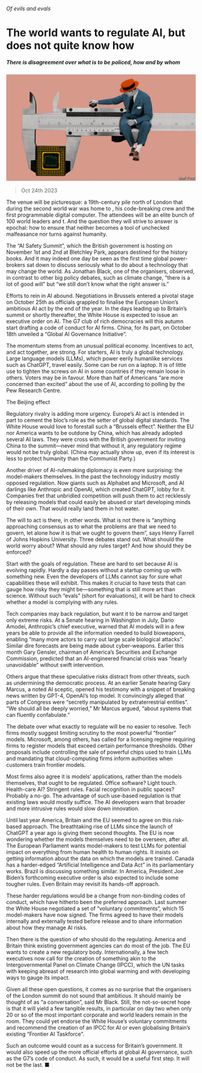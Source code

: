 ###### Of evils and evals

# The world wants to regulate AI, but does not quite know how 

##### There is disagreement over what is to be policed, how and by whom 

![image](images/20231028_WBD003.jpg) 

> Oct 24th 2023 

The venue will be picturesque: a 19th-century pile north of London that during the second world war was home to , his code-breaking crew and the first programmable digital computer. The attendees will be an elite bunch of 100 world leaders and t. And the question they will strive to answer is epochal: how to ensure that  neither becomes a tool of unchecked malfeasance nor turns against humanity.

The “AI Safety Summit”, which the British government is hosting on November 1st and 2nd at Bletchley Park, appears destined for the history books. And it may indeed one day be seen as the first time global power-brokers sat down to discuss seriously what to do about a technology that may change the world. As Jonathan Black, one of the organisers, observed, in contrast to other big policy debates, such as climate change, “there is a lot of good will” but “we still don’t know what the right answer is.”

Efforts to rein in AI abound. Negotiations in Brussels entered a pivotal stage on October 25th as officials grappled to finalise the European Union’s ambitious AI act by the end of the year. In the days leading up to Britain’s summit or shortly thereafter, the White House is expected to issue an executive order on AI. The G7 club of rich democracies will this autumn start drafting a code of conduct for AI firms. China, for its part, on October 18th unveiled a “Global AI Governance Initiative”.

The momentum stems from an unusual political economy. Incentives to act, and act together, are strong. For starters, AI is truly a global technology. Large language models (LLMs), which power eerily humanlike services such as ChatGPT, travel easily. Some can be run on a laptop. It is of little use to tighten the screws on AI in some countries if they remain loose in others. Voters may be in favour. More than half of Americans “are more concerned than excited” about the use of AI, according to polling by the Pew Research Centre.

The Beijing effect

Regulatory rivalry is adding more urgency. Europe’s AI act is intended in part to cement the bloc’s role as the setter of global digital standards. The White House would love to forestall such a “Brussels effect”. Neither the EU nor America wants to be outdone by China, which has already adopted several AI laws. They were cross with the British government for inviting China to the summit—never mind that without it, any regulatory regime would not be truly global. (China may actually show up, even if its interest is less to protect humanity than the Communist Party.)

Another driver of AI-rulemaking diplomacy is even more surprising: the model-makers themselves. In the past the technology industry mostly opposed regulation. Now giants such as Alphabet and Microsoft, and AI darlings like Anthropic and OpenAI, which created ChatGPT, lobby for it. Companies fret that unbridled competition will push them to act recklessly by releasing models that could easily be abused or start developing minds of their own. That would really land them in hot water.

The will to act is there, in other words. What is not there is “anything approaching consensus as to what the problems are that we need to govern, let alone how it is that we ought to govern them”, says Henry Farrell of Johns Hopkins University. Three debates stand out. What should the world worry about? What should any rules target? And how should they be enforced?

Start with the goals of regulation. These are hard to set because AI is evolving rapidly. Hardly a day passes without a startup coming up with something new. Even the developers of LLMs cannot say for sure what capabilities these will exhibit. This makes it crucial to have tests that can gauge how risky they might be—something that is still more art than science. Without such “evals” (short for evaluations), it will be hard to check whether a model is complying with any rules.

Tech companies may back regulation, but want it to be narrow and target only extreme risks. At a Senate hearing in Washington in July, Dario Amodei, Anthropic’s chief executive, warned that AI models will in a few years be able to provide all the information needed to build bioweapons, enabling “many more actors to carry out large scale biological attacks”. Similar dire forecasts are being made about cyber-weapons. Earlier this month Gary Gensler, chairman of America’s Securities and Exchange Commission, predicted that an AI-engineered financial crisis was “nearly unavoidable” without swift intervention.

Others argue that these speculative risks distract from other threats, such as undermining the democratic process. At an earlier Senate hearing Gary Marcus, a noted AI sceptic, opened his testimony with a snippet of breaking news written by GPT-4, OpenAI’s top model. It convincingly alleged that parts of Congress were “secretly manipulated by extraterrestrial entities”. “We should all be deeply worried,” Mr Marcus argued, “about systems that can fluently confabulate.” 

The debate over what exactly to regulate will be no easier to resolve. Tech firms mostly suggest limiting scrutiny to the most powerful “frontier” models. Microsoft, among others, has called for a licensing regime requiring firms to register models that exceed certain performance thresholds. Other proposals include controlling the sale of powerful chips used to train LLMs and mandating that cloud-computing firms inform authorities when customers train frontier models.

Most firms also agree it is models’ applications, rather than the models themselves, that ought to be regulated. Office software? Light touch. Health-care AI? Stringent rules. Facial recognition in public spaces? Probably a no-go. The advantage of such use-based regulation is that existing laws would mostly suffice. The AI developers warn that broader and more intrusive rules would slow down innovation. 

Until last year America, Britain and the EU seemed to agree on this risk-based approach. The breathtaking rise of LLMs since the launch of ChatGPT a year ago is giving them second thoughts. The EU is now wondering whether the models themselves need to be overseen, after all. The European Parliament wants model-makers to test LLMs for potential impact on everything from human health to human rights. It insists on getting information about the data on which the models are trained. Canada has a harder-edged “Artificial Intelligence and Data Act” in its parliamentary works. Brazil is discussing something similar. In America, President Joe Biden’s forthcoming executive order is also expected to include some tougher rules. Even Britain may revisit its hands-off approach.

These harder regulations would be a change from non-binding codes of conduct, which have hitherto been the preferred approach. Last summer the White House negotiated a set of “voluntary commitments”, which 15 model-makers have now signed. The firms agreed to have their models internally and externally tested before release and to share information about how they manage AI risks. 

Then there is the question of who should do the regulating. America and Britain think existing government agencies can do most of the job. The EU wants to create a new regulatory body. Internationally, a few tech executives now call for the creation of something akin to the Intergovernmental Panel on Climate Change (IPCC), which the UN tasks with keeping abreast of research into global warming and with developing ways to gauge its impact.

Given all these open questions, it comes as no surprise that the organisers of the London summit do not sound that ambitious. It should mainly be thought of as “a conversation”, said Mr Black. Still, the not-so-secret hope is that it will yield a few tangible results, in particular on day two when only 20 or so of the most important corporate and world leaders remain in the room. They could yet endorse the White House’s voluntary commitments and recommend the creation of an IPCC for AI or even globalising Britain’s existing “Frontier AI Taskforce”.

Such an outcome would count as a success for Britain’s government. It would also speed up the more official efforts at global AI governance, such as the G7’s code of conduct. As such, it would be a useful first step. It will not be the last. ■



